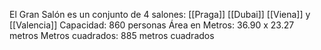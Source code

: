 El Gran Salón es un conjunto de 4 salones: [[Praga]] [[Dubai]] [[Viena]] y [[Valencia]]
Capacidad: 860 personas
Área en Metros: 36.90 x 23.27 metros
Metros cuadrados: 885 metros cuadrados